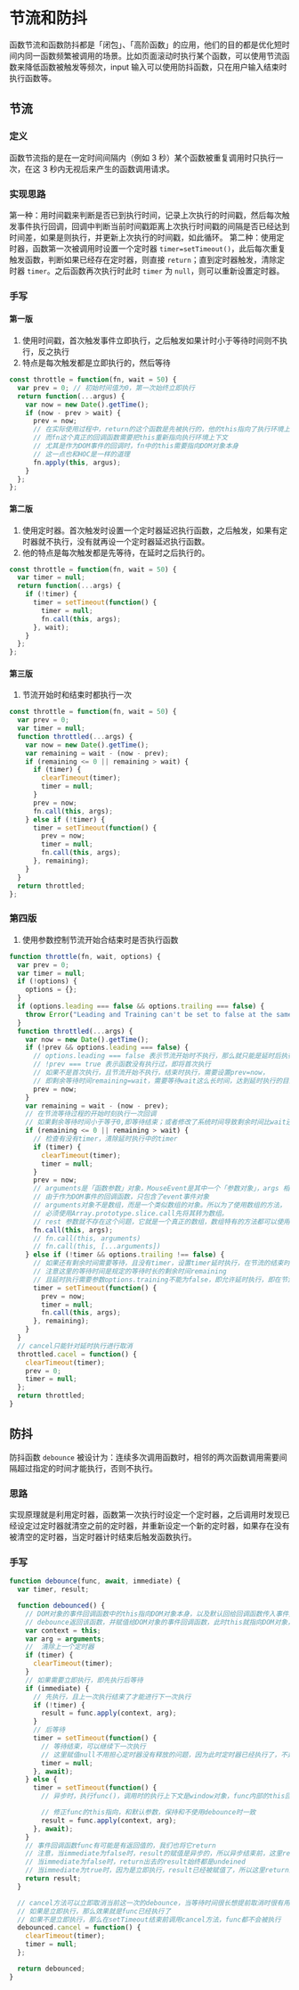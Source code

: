 # 节流和防抖

函数节流和函数防抖都是「闭包」、「高阶函数」的应用，他们的目的都是优化短时间内同一函数频繁被调用的场景。比如页面滚动时执行某个函数，可以使用节流函数来降低函数被触发等频次，input 输入可以使用防抖函数，只在用户输入结束时执行函数等。

## 节流

### 定义

函数节流指的是在一定时间间隔内（例如 3 秒）某个函数被重复调用时只执行一次，在这 3 秒内无视后来产生的函数调用请求。

### 实现思路

第一种：用时间戳来判断是否已到执行时间，记录上次执行的时间戳，然后每次触发事件执行回调，回调中判断当前时间戳距离上次执行时间戳的间隔是否已经达到时间差，如果是则执行，并更新上次执行的时间戳，如此循环。
第二种：使用定时器，函数第一次被调用时设置一个定时器 `timer=setTimeout()`，此后每次重复触发函数，判断如果已经存在定时器，则直接 `return`；直到定时器触发，清除定时器 `timer`。之后函数再次执行时此时 `timer` 为 `null`，则可以重新设置定时器。

### 手写

#### 第一版

1. 使用时间戳，首次触发事件立即执行，之后触发如果计时小于等待时间则不执行，反之执行
2. 特点是每次触发都是立即执行的，然后等待

```js
const throttle = function(fn, wait = 50) {
  var prev = 0; // 初始时间值为0，第一次始终立即执行
  return function(...argus) {
    var now = new Date().getTime();
    if (now - prev > wait) {
      prev = now;
      // 在实际使用过程中，return的这个函数是先被执行的，他的this指向了执行环境上下文
      // 而fn这个真正的回调函数需要把this重新指向执行环境上下文
      // 尤其是作为DOM事件的回调时，fn中的this需要指向DOM对象本身
      // 这一点也和HOC是一样的道理
      fn.apply(this, argus);
    }
  };
};
```

#### 第二版

1. 使用定时器。首次触发时设置一个定时器延迟执行函数，之后触发，如果有定时器就不执行，没有就再设一个定时器延迟执行函数。
2. 他的特点是每次触发都是先等待，在延时之后执行的。

```js
const throttle = function(fn, wait = 50) {
  var timer = null;
  return function(...args) {
    if (!timer) {
      timer = setTimeout(function() {
        timer = null;
        fn.call(this, args);
      }, wait);
    }
  };
};
```

#### 第三版

1. 节流开始时和结束时都执行一次

```js
const throttle = function(fn, wait = 50) {
  var prev = 0;
  var timer = null;
  function throttled(...args) {
    var now = new Date().getTime();
    var remaining = wait - (now - prev);
    if (remaining <= 0 || remaining > wait) {
      if (timer) {
        clearTimeout(timer);
        timer = null;
      }
      prev = now;
      fn.call(this, args);
    } else if (!timer) {
      timer = setTimeout(function() {
        prev = now;
        timer = null;
        fn.call(this, args);
      }, remaining);
    }
  }
  return throttled;
};
```

### 第四版

1. 使用参数控制节流开始合结束时是否执行函数

```js
function throttle(fn, wait, options) {
  var prev = 0;
  var timer = null;
  if (!options) {
    options = {};
  }
  if (options.leading === false && options.trailing === false) {
    throw Error("Leading and Training can't be set to false at the same time");
  }
  function throttled(...args) {
    var now = new Date().getTime();
    if (!prev && options.leading === false) {
      // options.leading === false 表示节流开始时不执行，那么就只能是延时后执行
      // !prev === true 表示函数没有执行过，即将首次执行
      // 如果不是首次执行，且节流开始不执行，结束时执行，需要设置prev=now，
      // 即剩余等待时间remaining=wait，需要等待wait这么长时间，达到延时执行的目的
      prev = now;
    }
    var remaining = wait - (now - prev);
    // 在节流等待过程的开始时刻执行一次回调
    // 如果剩余等待时间小于等于0,即等待结束；或者修改了系统时间导致剩余时间比wait还大，都认为是可以触发事件执行
    if (remaining <= 0 || remaining > wait) {
      // 检查有没有timer，清除延时执行中的timer
      if (timer) {
        clearTimeout(timer);
        timer = null;
      }
      prev = now;
      // arguments是「函数参数」对象，MouseEvent是其中一个「参数对象」，args 相当于 [...arguments]，值为[MouseEvent]
      // 由于作为DOM事件的回调函数，只包含了event事件对象
      // arguments对象不是数组，而是一个类似数组的对象。所以为了使用数组的方法，
      // 必须使用Array.prototype.slice.call先将其转为数组。
      // rest 参数就不存在这个问题，它就是一个真正的数组，数组特有的方法都可以使用。
      fn.call(this, args);
      // fn.call(this, arguments)
      // fn.call(this, [...arguments])
    } else if (!timer && options.trailing !== false) {
      // 如果还有剩余时间需要等待，且没有timer，设置timer延时执行，在节流的结束时刻也执行一次
      // 注意这里的等待时间是规定的等待时长的剩余时间remaining
      // 且延时执行需要参数options.training不能为false，即允许延时执行，即在节流结束时执行
      timer = setTimeout(function() {
        prev = now;
        timer = null;
        fn.call(this, args);
      }, remaining);
    }
  }
  // cancel只能针对延时执行进行取消
  throttled.cacel = function() {
    clearTimeout(timer);
    prev = 0;
    timer = null;
  };
  return throttled;
}
```

## 防抖

防抖函数 `debounce` 被设计为：连续多次调用函数时，相邻的两次函数调用需要间隔超过指定的时间才能执行，否则不执行。

### 思路

实现原理就是利用定时器，函数第一次执行时设定一个定时器，之后调用时发现已经设定过定时器就清空之前的定时器，并重新设定一个新的定时器，如果存在没有被清空的定时器，当定时器计时结束后触发函数执行。

### 手写

```js
function debounce(func, await, immediate) {
  var timer, result;

  function debounced() {
    // DOM对象的事件回调函数中的this指向DOM对象本身，以及默认回给回调函数传入事件对象参数Event
    // debounce返回该函数，并赋值给DOM对象的事件回调函数，此时this就指向DOM对象，Event也在arguments中
    var context = this;
    var arg = arguments;
    //  清除上一个定时器
    if (timer) {
      clearTimeout(timer);
    }
    // 如果需要立即执行，即先执行后等待
    if (immediate) {
      // 先执行，且上一次执行结束了才能进行下一次执行
      if (!timer) {
        result = func.apply(context, arg);
      }
      // 后等待
      timer = setTimeout(function() {
        // 等待结束，可以继续下一次执行
        // 这里赋值null不用担心定时器没有释放的问题，因为此时定时器已经执行了，不是未执行。
        timer = null;
      }, await);
    } else {
      timer = setTimeout(function() {
        // 异步时，执行func()，调用时的执行上下文是window对象，func内部的this回指向window

        // 修正func的this指向，和默认参数，保持和不使用debounce时一致
        result = func.apply(context, arg);
      }, await);
    }
    // 事件回调函数func有可能是有返回值的，我们也将它return
    // 注意，当immediate为false时，result的赋值是异步的，所以异步结束前，这里return的result仍然是undefined。
    // 当immediate为false时，return出去的result始终都是undeined
    // 当immediate为true时，因为是立即执行，result已经被赋值了，所以这里return的就是事件回调函数func实际的返回值。
    return result;
  }

  // cancel方法可以立即取消当前这一次的debounce，当等待时间很长想提前取消时很有用
  // 如果是立即执行，那么效果就是func已经执行了
  // 如果不是立即执行，那么在setTimeout结束前调用cancel方法，func都不会被执行
  debounced.cancel = function() {
    clearTimeout(timer);
    timer = null;
  };

  return debounced;
}
```
